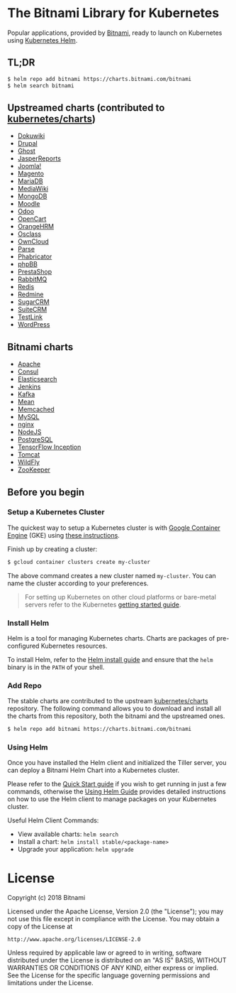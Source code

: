 # The Bitnami Library for Kubernetes

Popular applications, provided by [Bitnami](https://bitnami.com), ready to launch on Kubernetes using [Kubernetes Helm](https://github.com/kubernetes/helm).

## TL;DR

```bash
$ helm repo add bitnami https://charts.bitnami.com/bitnami
$ helm search bitnami
```

## Upstreamed charts (contributed to [kubernetes/charts](https://github.com/kubernetes/charts))

- [Dokuwiki](https://github.com/kubernetes/charts/tree/master/stable/dokuwiki)
- [Drupal](https://github.com/kubernetes/charts/tree/master/stable/drupal)
- [Ghost](https://github.com/kubernetes/charts/tree/master/stable/ghost)
- [JasperReports](https://github.com/kubernetes/charts/tree/master/stable/jasperreports)
- [Joomla!](https://github.com/kubernetes/charts/tree/master/stable/joomla)
- [Magento](https://github.com/kubernetes/charts/tree/master/stable/magento)
- [MariaDB](https://github.com/kubernetes/charts/tree/master/stable/mariadb)
- [MediaWiki](https://github.com/kubernetes/charts/tree/master/stable/mediawiki)
- [MongoDB](https://github.com/kubernetes/charts/tree/master/stable/mongodb)
- [Moodle](https://github.com/kubernetes/charts/tree/master/stable/moodle)
- [Odoo](https://github.com/kubernetes/charts/tree/master/stable/odoo)
- [OpenCart](https://github.com/kubernetes/charts/tree/master/stable/opencart)
- [OrangeHRM](https://github.com/kubernetes/charts/tree/master/stable/orangehrm)
- [Osclass](https://github.com/kubernetes/charts/tree/master/stable/osclass)
- [OwnCloud](https://github.com/kubernetes/charts/tree/master/stable/owncloud)
- [Parse](https://github.com/kubernetes/charts/tree/master/stable/parse)
- [Phabricator](https://github.com/kubernetes/charts/tree/master/stable/phabricator)
- [phpBB](https://github.com/kubernetes/charts/tree/master/stable/phpbb)
- [PrestaShop](https://github.com/kubernetes/charts/tree/master/stable/prestashop)
- [RabbitMQ](https://github.com/kubernetes/charts/tree/master/stable/rabbitmq)
- [Redis](https://github.com/kubernetes/charts/tree/master/stable/redis)
- [Redmine](https://github.com/kubernetes/charts/tree/master/stable/redmine)
- [SugarCRM](https://github.com/kubernetes/charts/tree/master/stable/sugarcrm)
- [SuiteCRM](https://github.com/kubernetes/charts/tree/master/stable/suitecrm)
- [TestLink](https://github.com/kubernetes/charts/tree/master/stable/testlink)
- [WordPress](https://github.com/kubernetes/charts/tree/master/stable/wordpress)

## Bitnami charts

- [Apache](https://github.com/bitnami/charts/tree/master/bitnami/apache)
- [Consul](https://github.com/bitnami/charts/tree/master/bitnami/consul)
- [Elasticsearch](https://github.com/bitnami/charts/tree/master/bitnami/elasticsearch)
- [Jenkins](https://github.com/bitnami/charts/tree/master/bitnami/jenkins)
- [Kafka](https://github.com/bitnami/charts/tree/master/bitnami/kafka)
- [Mean](https://github.com/bitnami/charts/tree/master/bitnami/mean)
- [Memcached](https://github.com/bitnami/charts/tree/master/bitnami/memcached)
- [MySQL](https://github.com/bitnami/charts/tree/master/bitnami/mysql)
- [nginx](https://github.com/bitnami/charts/tree/master/bitnami/nginx)
- [NodeJS](https://github.com/bitnami/charts/tree/master/bitnami/node)
- [PostgreSQL](https://github.com/bitnami/charts/tree/master/bitnami/postgresql)
- [TensorFlow Inception](https://github.com/bitnami/charts/tree/master/bitnami/tensorflow-inception)
- [Tomcat](https://github.com/bitnami/charts/tree/master/bitnami/tomcat)
- [WildFly](https://github.com/bitnami/charts/tree/master/bitnami/wildfly)
- [ZooKeeper](https://github.com/bitnami/charts/tree/master/bitnami/zookeeper)

## Before you begin

### Setup a Kubernetes Cluster

The quickest way to setup a Kubernetes cluster is with [Google Container Engine](https://cloud.google.com/container-engine/) (GKE) using [these instructions](https://cloud.google.com/container-engine/docs/before-you-begin).

Finish up by creating a cluster:

```bash
$ gcloud container clusters create my-cluster
```

The above command creates a new cluster named `my-cluster`. You can name the cluster according to your preferences.

> For setting up Kubernetes on other cloud platforms or bare-metal servers refer to the Kubernetes [getting started guide](http://kubernetes.io/docs/getting-started-guides/).

### Install Helm

Helm is a tool for managing Kubernetes charts. Charts are packages of pre-configured Kubernetes resources.

To install Helm, refer to the [Helm install guide](https://github.com/kubernetes/helm#install) and ensure that the `helm` binary is in the `PATH` of your shell.

### Add Repo

The stable charts are contributed to the upstream [kubernetes/charts](https://github.com/kubernetes/charts) repository. The following command allows you to download and install all the charts from this repository, both the bitnami and the upstreamed ones.

```bash
$ helm repo add bitnami https://charts.bitnami.com/bitnami
```

### Using Helm

Once you have installed the Helm client and initialized the Tiller server, you can deploy a Bitnami Helm Chart into a Kubernetes cluster.

Please refer to the [Quick Start guide](https://github.com/kubernetes/helm/blob/master/docs/quickstart.md) if you wish to get running in just a few commands, otherwise the [Using Helm Guide](https://github.com/kubernetes/helm/blob/master/docs/using_helm.md) provides detailed instructions on how to use the Helm client to manage packages on your Kubernetes cluster.

Useful Helm Client Commands:
* View available charts: `helm search`
* Install a chart: `helm install stable/<package-name>`
* Upgrade your application: `helm upgrade`

# License

Copyright (c) 2018 Bitnami

Licensed under the Apache License, Version 2.0 (the "License");
you may not use this file except in compliance with the License.
You may obtain a copy of the License at

    http://www.apache.org/licenses/LICENSE-2.0

Unless required by applicable law or agreed to in writing, software
distributed under the License is distributed on an "AS IS" BASIS,
WITHOUT WARRANTIES OR CONDITIONS OF ANY KIND, either express or implied.
See the License for the specific language governing permissions and
limitations under the License.

